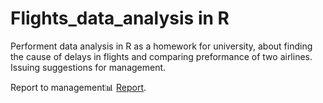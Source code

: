 # Flights_data_analysis in R
Performent data analysis in R as a homework for university, about finding the cause of delays in flights and comparing preformance of two airlines. Issuing suggestions for management.

Report to management📊 [Report](https://github.com/Camel-light/Flights_data_analysis/raw/main/Rousselet_Case_5_Damiano.pdf).

